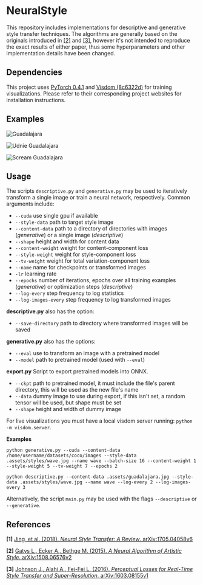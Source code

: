 # NeuralStyle
This repository includes implementations for descriptive and generative style transfer techniques. The algorithms are generally
based on the originals introduced in [[2]](../master/README.md#references) and [[3]](../master/README.md#references), however it's not intended to reproduce the exact results of either paper, 
thus some hyperparameters and other implementation details have been changed.

## Dependencies
This project uses [PyTorch 0.4.1](https://github.com/pytorch/pytorch/releases/tag/v0.4.1) and 
[Visdom (8c6322d)](https://github.com/facebookresearch/visdom) for training visualizations. Please refer to their corresponding
project websites for installation instructions.

## Examples
![Guadalajara](../master/.assets/guadalajara.jpg)

![Udnie Guadalajara](../master/.assets/udnie_guadalajara.jpg)

![Scream Guadalajara](../master/.assets/scream_guadalajara.jpg)

## Usage
The scripts `descriptive.py` and `generative.py` may be used to iteratively transform a single image or train a neural network,
respectively. Common arguments include:
- `--cuda` use single gpu if available
- `--style-data` path to target style image
- `--content-data` path to a directory of directories with images (*generative*) or a single image (*descriptive*)
- `--shape` height and width for content data
- `--content-weight` weight for content-component loss
- `--style-weight` weight for style-component loss
- `--tv-weight` weight for total variation-component loss
- `--name` name for checkpoints or transformed images
- `-lr` learning rate
- `--epochs` number of iterations, epochs over all training examples (*generative*) or optimization steps (*descriptive*)
- `--log-every` step frequency to log statistics
- `--log-images-every` step frequency to log transformed images

**descriptive.py** also has the option:
- `--save-directory` path to directory where transformed images will be saved

**generative.py** also has the options:
- `--eval` use to transform an image with a pretrained model
- `--model` path to pretrained model (used with `--eval`)

**export.py**
Script to export pretrained models into ONNX.

- `--ckpt` path to pretrained model, it must include the file's parent directory, this will be used as the new file's name
- `--data` dummy image to use during export, if this isn't set, a random tensor will be used, but shape must be set
- `--shape` height and width of dummy image

For live visualizations you must have a local visdom server running: `python -m visdom.server`.

**Examples**
```
python generative.py --cuda --content-data /home/username/datasets/coco/images --style-data .assets/styles/wave.jpg --name wave --batch-size 16 --content-weight 1 --style-weight 5 --tv-weight 7 --epochs 2 

python descriptive.py --content-data .assets/guadalajara.jpg --style-data .assets/styles/wave.jpg --name wave --log-every 2 --log-images-every 3 
```

Alternatively, the script `main.py` may be used with the flags `--descriptive` or `--generative`.

## References
**[1]** [Jing, et al. (2018). *Neural Style Transfer: A Review*. arXiv:1705.04058v6](https://arxiv.org/abs/1705.04058)

**[2]** [Gatys L., Ecker A., Bethge M. (2015). *A Neural Algorithm of Artistic Style*. arXiv:1508.06576v2](https://arxiv.org/abs/1508.06576)

**[3]** [Johnson J., Alahi A., Fei-Fei L. (2016). *Perceptual Losses for Real-Time Style Transfer and Super-Resolution*. arXiv:1603.08155v1](https://arxiv.org/abs/1603.08155)
